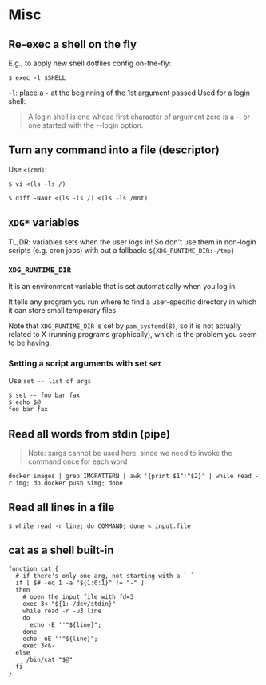 # Misc

## Re-exec a shell on the fly
E.g., to apply new shell dotfiles config on-the-fly:
```
$ exec -l $SHELL
```
`-l`: place a `-` at the beginning of the 1st argument passed
Used for a login shell:
>
> A login shell is one whose first character of argument zero is a -,
> or one started with the --login option.
>

## Turn any command into a file (descriptor)

Use `<(cmd)`:

```
$ vi <(ls -ls /)

$ diff -Naur <(ls -ls /) <(ls -ls /mnt)
```

## `XDG*` variables
TL;DR: variables sets when the user logs in! So don't use them in non-login scripts
(e.g. cron jobs) with out a fallback: `${XDG_RUNTIME_DIR:-/tmp}`

### `XDG_RUNTIME_DIR`
It is an environment variable that is set automatically when you log in.

It tells any program you run where to find a user-specific directory in which it
can store small temporary files.

Note that `XDG_RUNTIME_DIR` is set by `pam_systemd(8)`, so it is not actually
related to X (running programs graphically), which is the problem you seem to
be having.

### Setting a script arguments with set `set`
Use `set -- list of args`
```
$ set -- foo bar fax
$ echo $@
foo bar fax
```

## Read all words from stdin (pipe)

> Note: xargs cannot be used here, since we need to invoke the command once for each
> word
```
docker images | grep IMGPATTERN | awk '{print $1":"$2}' | while read -r img; do docker push $img; done
```

## Read all lines in a file

```
$ while read -r line; do COMMAND; done < input.file
```

## cat as a shell built-in
```
function cat {
  # if there's only one arg, not starting with a `-`
  if [ $# -eq 1 -a "${1:0:1}" != "-" ]
  then
    # open the input file with fd=3
    exec 3< "${1:-/dev/stdin}"
    while read -r -u3 line
    do
      echo -E ''"${line}";
    done
    echo -nE ''"${line}";
    exec 3<&-
  else
     /bin/cat "$@"
  fi
}
```
